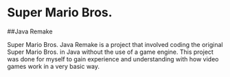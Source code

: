 # Super Mario Bros. 
##Java Remake

Super Mario Bros. Java Remake is a project that involved coding the original Super Mario Bros. in Java without the use of a game engine.
This project was done for myself to gain experience and understanding with how video games work in a very basic way.

